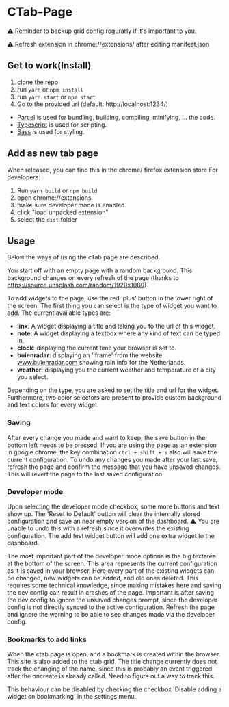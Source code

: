 # CTab-Page

:warning: Reminder to backup grid config regurarly if it's important to you.

:warning: Refresh extension in chrome://extensions/ after editing manifest.json


## Get to work(Install)
1. clone the repo
1. run `yarn` or `npm install`
1. run `yarn start` or `npm start`
1. Go to the provided url (default: http://localhost:1234/)

- [Parcel](https://parceljs.org) is used for bundling, building, compiling, minifying, ... the code.
- [Typescript]() is used for scripting.
- [Sass]() is used for styling. 


## Add as new tab page
When released, you can find this in the chrome/ firefox extension store
For developers:
1. Run `yarn build` or `npm build`
1. open chrome://extensions
1. make sure developer mode is enabled
1. click "load unpacked extension"
1. select the `dist` folder


## Usage
Below the ways of using the cTab page are described.

You start off with an empty page with a random background. This background changes on every refresh of the page (thanks to https://source.unsplash.com/random/1920x1080).

To add widgets to the page, use the red 'plus' button in the lower right of the screen. The first thing you can select is the type of widget you want to add. The current available types are:
- **link**: A widget displaying a title and taking you to the url of this widget.
- **note**: A widget displaying a textbox where any kind of text can be typed in.
- **clock**: displaying the current time your browser is set to.
- **buienradar**: displaying an 'iframe' from the website www.buienradar.com showing rain info for the Netherlands.
- **weather**: displaying you the current weather and temperature of a city you select.

Depending on the type, you are asked to set the title and url for the widget. Furthermore, two color selectors are present to provide custom background and text colors for every widget.

### Saving
After every change you made and want to keep, the save button in the bottom left needs to be pressed. If you are using the page as an extension in google chrome, the key combination `ctrl + shift + s` also will save the current configuration. To undo any changes you made after your last save, refresh the page and confirm the message that you have unsaved changes. This will revert the page to the last saved configuration.


### Developer mode
Upon selecting the developer mode checkbox, some more buttons and text show up. The 'Reset to Default' button will clear the internally stored configuration and save an near empty version of the dashboard. :warning: You are unable to undo this with a refresh since it overwrites the existing configuration.
The add test widget button will add one extra widget to the dashboard.

The most important part of the developer mode options is the big textarea at the bottom of the screen. This area represents the current configuration as it is saved in your browser. Here every part of the existing widgets can be changed, new widgets can be added, and old ones deleted. This requires some technical knowledge, since making mistakes here and saving the dev config can result in crashes of the page. Important is after saving the dev config to ignore the unsaved changes prompt, since the developer config is not directly synced to the active configuration. Refresh the page and ignore the warning to be able to see changes made via the developer config.

### Bookmarks to add links
When the ctab page is open, and a bookmark is created within the browser. This site is also added to the ctab grid. The title change currently does not track the changing of the name, since this is probably an event triggered after the oncreate is already called. Need to figure out a way to track this.

This behaviour can be disabled by checking the checkbox 'Disable adding a widget on bookmarking' in the settings menu. 
